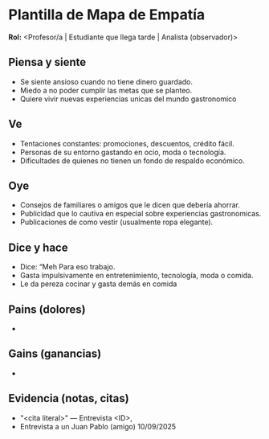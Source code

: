 # Plantilla de Mapa de Empatía
**Rol:** \<Profesor/a | Estudiante que llega tarde | Analista (observador)>

## Piensa y siente
- Se siente ansioso cuando no tiene dinero guardado.
- Miedo a no poder cumplir las metas que se planteo.
- Quiere vivir nuevas experiencias unicas del mundo gastronomico
 
## Ve
- Tentaciones constantes: promociones, descuentos, crédito fácil.
- Personas de su entorno gastando en ocio, moda o tecnología.
- Dificultades de quienes no tienen un fondo de respaldo económico.

## Oye
- Consejos de familiares o amigos que le dicen que debería ahorrar.
- Publicidad que lo cautiva en especial sobre experiencias gastronomicas.
- Publicaciones de como vestir (usualmente ropa elegante).

## Dice y hace
- Dice: “Meh Para eso trabajo.
- Gasta impulsivamente en entretenimiento, tecnología, moda o comida.
- Le da pereza cocinar y gasta demás en comida

## Pains (dolores)
- 

## Gains (ganancias)
- 

## Evidencia (notas, citas)
- "\<cita literal>" — Entrevista \<ID>, <fecha>
- Entrevista a un Juan Pablo (amigo) 10/09/2025
